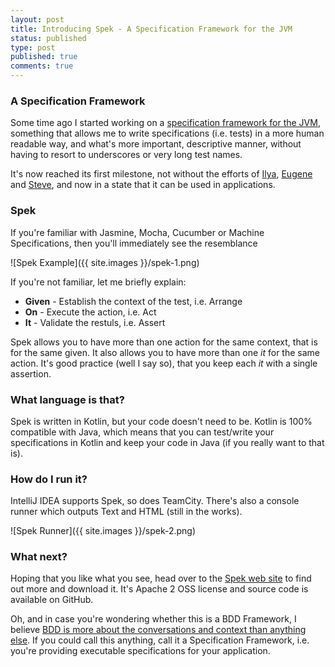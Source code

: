 ```yaml
---
layout: post
title: Introducing Spek - A Specification Framework for the JVM
status: published
type: post
published: true
comments: true
---
```


### A Specification Framework

Some time ago I started working on a [specification framework for the JVM](http://jetbrains.github.io/spek), something that allows me to write specifications (i.e. tests) in a more
human readable way, and what's more important, descriptive manner, without having to resort to underscores or very long test names.

It's now reached its first milestone, not without the efforts of [Ilya](http://twitter.com/orangy), [Eugene](http://twitter.com/jonyzzz) and [Steve](https://plus.google.com/111179551284404865949/about), and now
in a state that it can be used in applications.

### Spek

If you're familiar with Jasmine, Mocha, Cucumber or Machine Specifications, then you'll immediately see the resemblance

![Spek Example]({{ site.images }}/spek-1.png)

If you're not familiar, let me briefly explain:

* **Given** - Establish the context of the test, i.e. Arrange
* **On** - Execute the action, i.e. Act
* **It** - Validate the restuls, i.e. Assert


Spek allows you to have more than one action for the same context, that is for the same given. It also allows you to have more than one *it* for the same
action. It's good practice (well I say so), that you keep each *it* with a single assertion.

### What language is that?

Spek is written in Kotlin, but your code doesn't need to be. Kotlin is 100% compatible with Java, which means that you can test/write your specifications in Kotlin
and keep your code in Java (if you really want to that is).

### How do I run it?

IntelliJ IDEA supports Spek, so does TeamCity. There's also a console runner which outputs Text and HTML (still in the works).

![Spek Runner]({{ site.images }}/spek-2.png)

### What next?

Hoping that you like what you see, head over to the [Spek web site](http://jetbrains.github.io/spek) to find out more and download it. It's Apache 2 OSS license
and source code is available on GitHub.

Oh, and in case you're wondering whether this is a BDD Framework, I believe [BDD is more about the conversations and context than anything else](http://hadihariri.com/2012/04/11/what-bdd-has-taught-me/). If
you could call this anything, call it a Specification Framework, i.e. you're providing executable specifications for your application.













